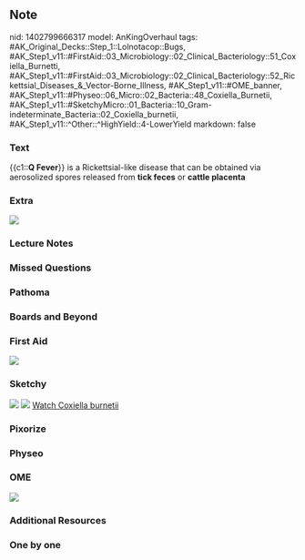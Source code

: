 ## Note
nid: 1402799666317
model: AnKingOverhaul
tags: #AK_Original_Decks::Step_1::Lolnotacop::Bugs, #AK_Step1_v11::#FirstAid::03_Microbiology::02_Clinical_Bacteriology::51_Coxiella_Burnetti, #AK_Step1_v11::#FirstAid::03_Microbiology::02_Clinical_Bacteriology::52_Rickettsial_Diseases_&_Vector-Borne_Illness, #AK_Step1_v11::#OME_banner, #AK_Step1_v11::#Physeo::06_Micro::02_Bacteria::48_Coxiella_Burnetii, #AK_Step1_v11::#SketchyMicro::01_Bacteria::10_Gram-indeterminate_Bacteria::02_Coxiella_burnetii, #AK_Step1_v11::^Other::^HighYield::4-LowerYield
markdown: false

### Text
{{c1::<b>Q Fever</b>}} is a Rickettsial-like disease that can be
obtained via aerosolized spores released from <b>tick feces</b> or
<b>cattle placenta</b>

### Extra
<img src="paste-15302968475811.jpg">

### Lecture Notes


### Missed Questions


### Pathoma


### Boards and Beyond


### First Aid
<img src="tmpgw7fjrab.png">

### Sketchy
<img src="paste-192753837277187.jpg"> <img src=
"paste-44adc1b34ec4ccf4adea8afbf7a6b1b1025c042c.png"> <a href=
"https://dashboard.sketchy.com/study/medical/courses/medical-microbiology/units/medical-microbiology-bacteria/videos/medical-microbiology-bacteria-gram-indeterminate-bacteria-coxiella-burnetii?utm_source=anki&utm_medium=partnership&utm_campaign=february_update&utm_content=medical">
Watch Coxiella burnetii</a>

### Pixorize


### Physeo


### OME
<div class="ome-widget">
  <a href="https://onlinemeded.org?ref=anki"><img src=
  "_OME_AnkiFlashcards_General_7.png"></a>
</div>

### Additional Resources


### One by one

